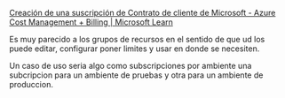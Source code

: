 [Creación de una suscripción de Contrato de cliente de Microsoft - Azure Cost Management + Billing | Microsoft Learn](https://learn.microsoft.com/es-es/azure/cost-management-billing/manage/create-subscription)

Es muy parecido a los grupos de recursos en el sentido de que ud los puede editar, configurar poner limites y usar en donde se necesiten.

Un caso de uso seria algo como subscripciones por ambiente una subcripcion para un ambiente de pruebas y otra para un ambiente de produccion.